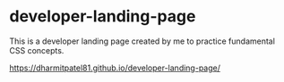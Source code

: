 # developer-landing-page
This is a developer landing page created by me to practice fundamental CSS concepts.

https://dharmitpatel81.github.io/developer-landing-page/
